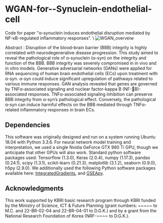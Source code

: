 # WGAN-for--Synuclein-endothelial-cell
Code for paper "α-synuclein induces endothelial disruption mediated by NF-κB-regulated inflammatory responses".
\\<!--Please read our preprint at the following link:""-->
![WGAN_overveiw](https://user-images.githubusercontent.com/57948381/194007259-31720723-3108-4624-9a94-2b861db24a2a.PNG)

Abstract : Disruption of the blood–brain barrier (BBB) integrity is highly correlated with neurodegenerative disease progression. This study aimed to reveal the pathological role of α-synuclein (α-syn) on the integrity and function of the BBB. BBB integrity was severely compromised in in vivo and in vitro models. Generative adversarial networks (GANs) were applied for RNA sequencing of human brain endothelial cells (ECs) upon treatment with α-syn. α-syn could induce significant upregulation of pathways related to various immune responses. GAN analysis revealed that genes are governed by TNFα-associated signaling and nuclear factor-kappa B (NF-B)-associated responses. TNFα-associated signaling inhibition can preserve BBB integrity from α-syn’s pathological effect. Conversely, the pathological α-syn can induce harmful effects on the BBB mediated through TNFα-related inflammatory responses in brain ECs.

## Dependencies 

This software was originally designed and run on a system running Ubuntu 18.04 with Python 3.3.6. For neural network model training and interpretation, we used a single Nvidia GeForce GTX 980 Ti GPU, though we anticipate that other GPUs will also work. Standard python software packages used: Tensorflow (1.3.0), Keras (2.0.4), numpy (1.17.3), pandas (0.24.1), scipy (1.3.1), scikit-learn (0.21.3), matplotlib (3.1.2), seaborn (0.9.0), h5py (2.9.0). We additionally used the following Python software packages available here: [IntegratedGradients](https://github.com/hiranumn/IntegratedGradients), and [GSEApy](https://pypi.org/project/gseapy/). 

## Acknowledgments  

This work supported by KBRI basic research program through KBRI funded by the Ministry of Science, ICT & Future Planning (grant numbers: ~~~~~ to M.C. and 22-BR-02-04 and 22-BR-04-01 to D.G.K.) and by a grant from the National Research Foundation of Korea (NRF-~~~~ to D.G.K.).
